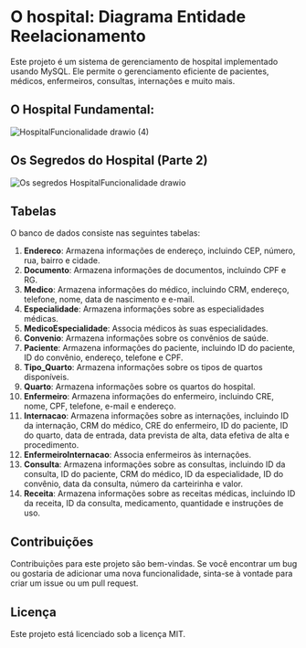 # O hospital: Diagrama Entidade Reelacionamento 

Este projeto é um sistema de gerenciamento de hospital implementado usando MySQL. Ele permite o gerenciamento eficiente de pacientes, médicos, enfermeiros, consultas, internações e muito mais.

## O Hospital Fundamental:

![HospitalFuncionalidade drawio (4)](https://github.com/GretzelKattia/Hospital_BancoDeDados/assets/146984390/879d5427-8db3-4253-863a-f23cf56d6631)

## Os Segredos do Hospital (Parte 2)
![Os segredos HospitalFuncionalidade drawio](https://github.com/GretzelKattia/Hospital_BancoDeDados/assets/146984390/ce8a8613-3d7a-4ce5-a2de-2f6545993cdf)



## Tabelas

O banco de dados consiste nas seguintes tabelas:

1. **Endereco**: Armazena informações de endereço, incluindo CEP, número, rua, bairro e cidade.
2. **Documento**: Armazena informações de documentos, incluindo CPF e RG.
3. **Medico**: Armazena informações do médico, incluindo CRM, endereço, telefone, nome, data de nascimento e e-mail.
4. **Especialidade**: Armazena informações sobre as especialidades médicas.
5. **MedicoEspecialidade**: Associa médicos às suas especialidades.
6. **Convenio**: Armazena informações sobre os convênios de saúde.
7. **Paciente**: Armazena informações do paciente, incluindo ID do paciente, ID do convênio, endereço, telefone e CPF.
8. **Tipo_Quarto**: Armazena informações sobre os tipos de quartos disponíveis.
9. **Quarto**: Armazena informações sobre os quartos do hospital.
10. **Enfermeiro**: Armazena informações do enfermeiro, incluindo CRE, nome, CPF, telefone, e-mail e endereço.
11. **Internacao**: Armazena informações sobre as internações, incluindo ID da internação, CRM do médico, CRE do enfermeiro, ID do paciente, ID do quarto, data de entrada, data prevista de alta, data efetiva de alta e procedimento.
12. **EnfermeiroInternacao**: Associa enfermeiros às internações.
13. **Consulta**: Armazena informações sobre as consultas, incluindo ID da consulta, ID do paciente, CRM do médico, ID da especialidade, ID do convênio, data da consulta, número da carteirinha e valor.
14. **Receita**: Armazena informações sobre as receitas médicas, incluindo ID da receita, ID da consulta, medicamento, quantidade e instruções de uso.


## Contribuições

Contribuições para este projeto são bem-vindas. Se você encontrar um bug ou gostaria de adicionar uma nova funcionalidade, sinta-se à vontade para criar um issue ou um pull request.

## Licença

Este projeto está licenciado sob a licença MIT.
